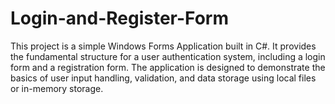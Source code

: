 # Login-and-Register-Form
This project is a simple Windows Forms Application built in C#. It provides the fundamental structure for a user authentication system, including a login form and a registration form. The application is designed to demonstrate the basics of user input handling, validation, and data storage using local files or in-memory storage.
